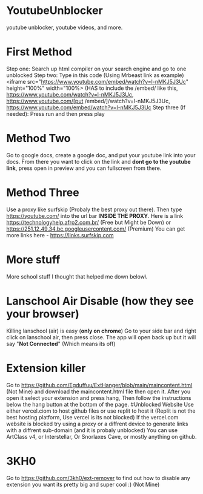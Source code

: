 # YoutubeUnblocker
youtube unblocker, youtube videos, and more.
# First Method
Step one: Search up html compiler on your search engine and go to one unblocked
Step two: Type in this code (Using Mrbeast link as example) <iframe src="https://www.youtube.com/embed/watch?v=l-nMKJ5J3Uc" height="100%" width="100%></iframe> (HAS to include the /embed/ like this,
https://www.youtube.com/watch?v=l-nMKJ5J3Uc, https://www.youtube.com/[put /embed/]/watch?v=l-nMKJ5J3Uc, https://www.youtube.com/embed/watch?v=l-nMKJ5J3Uc
Step three (If needed): Press run and then press play
# Method Two
Go to google docs, create a google doc, and put your youtube link into your docs. From there you want to click on the link and **dont go to the youtube link**, press open in preview and you can fullscreen from there.
# Method Three
Use a proxy like surfskip (Probaly the best proxy out there). Then type https://youtube.com/ into the url bar **INSIDE THE PROXY**. Here is a link https://technologyhelp.afro2.com.br/ (Free but Might be Down) or https://251.12.49.34.bc.googleusercontent.com/ (Premium)
You can get more links here - https://links.surfskip.com
# More stuff
More school stuff I thought that helped me down below\
# Lanschool Air Disable (how they see your browser)
Killing lanschool (air) is easy (**only on chrome**)
Go to your side bar and right click on lanschool air, then press close. The app will open back up but it will say "**Not Connected**" (Which means its off)
# Extension killer
Go to https://github.com/Egduffuu/ExtHanger/blob/main/maincontent.html (Not Mine) and download the maincontent.html file then open it. After you open it select your extension and press hang, Then follow the instructions below the hang button at the bottom of the page.
#Unblocked Website
Use either vercel.ciom to host github files or use replit to host it (Replit is not the best hosting platform, Use vercel is its not blocked) If the vercel.com website is blocked 
try using a proxy or a diffrent device to generate links with a diffrent sub-domain (and it is probaly unblocked) You can use ArtClass v4, or Interstellar, Or Snorlaxes Cave, 
or mostly anything on github.
# 3KH0
Go to https://github.com/3kh0/ext-remover to find out how to disable any extension you want its pretty big and super cool :) (Not Mine)
